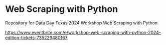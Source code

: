 # Web Scraping with Python 
Repository for Data Day Texas 2024 Workshop Web Scraping with Python


https://www.eventbrite.com/e/workshop-web-scraping-with-python-2024-edition-tickets-735229480167 
